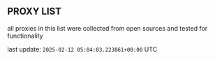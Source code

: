 ## PROXY LIST

all proxies in this list were collected from open sources and tested for functionality

last update: `2025-02-12 05:04:03.223861+00:00` UTC